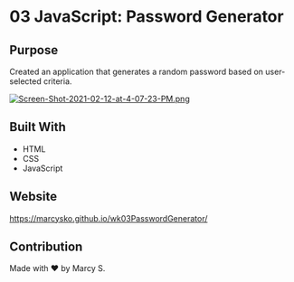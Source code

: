 # 03 JavaScript: Password Generator

## Purpose
Created an application that generates a random password based on user-selected criteria.  

[![Screen-Shot-2021-02-12-at-4-07-23-PM.png](https://i.postimg.cc/d1P3yvCS/Screen-Shot-2021-02-12-at-4-07-23-PM.png)](https://postimg.cc/f3CDGGBx)

## Built With
* HTML
* CSS
* JavaScript

## Website
https://marcysko.github.io/wk03PasswordGenerator/


## Contribution
Made with ❤️ by Marcy S.
